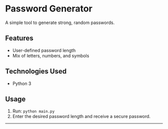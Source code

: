 # Password Generator

A simple tool to generate strong, random passwords.

## Features

- User-defined password length
- Mix of letters, numbers, and symbols

## Technologies Used

- Python 3

## Usage

1. Run: `python main.py`
2. Enter the desired password length and receive a secure password.

---
